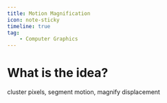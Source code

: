 ```yaml
---
title: Motion Magnification
icon: note-sticky
timeline: true
tag:
    - Computer Graphics
---
```



# What is the idea?

cluster pixels, segment motion, magnify displacement


<PDF src="https://people.csail.mit.edu/billf/publications/Motion_Magnification.pdf" />
